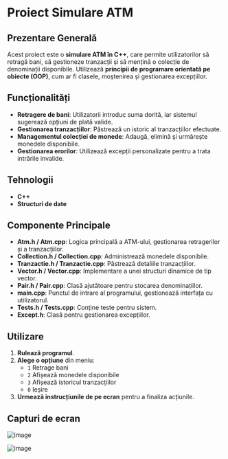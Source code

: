# Proiect Simulare ATM

## Prezentare Generală
Acest proiect este o **simulare ATM în C++**, care permite utilizatorilor să retragă bani, să gestioneze tranzacții și să mențină o colecție de denominații disponibile. Utilizează **principii de programare orientată pe obiecte (OOP)**, cum ar fi clasele, moștenirea și gestionarea excepțiilor.

## Funcționalități
- **Retragere de bani**: Utilizatorii introduc suma dorită, iar sistemul sugerează opțiuni de plată valide.
- **Gestionarea tranzacțiilor**: Păstrează un istoric al tranzacțiilor efectuate.
- **Managementul colecției de monede**: Adaugă, elimină și urmărește monedele disponibile.
- **Gestionarea erorilor**: Utilizează excepții personalizate pentru a trata intrările invalide.

## Tehnologii
- **C++**
- **Structuri de date**

## Componente Principale
- **Atm.h / Atm.cpp**: Logica principală a ATM-ului, gestionarea retragerilor și a tranzacțiilor.
- **Collection.h / Collection.cpp**: Administrează monedele disponibile.
- **Tranzactie.h / Tranzactie.cpp**: Păstrează detaliile tranzacțiilor.
- **Vector.h / Vector.cpp**: Implementare a unei structuri dinamice de tip vector.
- **Pair.h / Pair.cpp**: Clasă ajutătoare pentru stocarea denominațiilor.
- **main.cpp**: Punctul de intrare al programului, gestionează interfața cu utilizatorul.
- **Tests.h / Tests.cpp**: Conține teste pentru sistem.
- **Except.h**: Clasă pentru gestionarea excepțiilor.

## Utilizare
1. **Rulează programul**.
2. **Alege o opțiune** din meniu:
   - `1` Retrage bani
   - `2` Afișează monedele disponibile
   - `3` Afișează istoricul tranzacțiilor
   - `0` Ieșire
3. **Urmează instrucțiunile de pe ecran** pentru a finaliza acțiunile.

## Capturi de ecran
![image](https://github.com/user-attachments/assets/0145ddec-b88e-481e-b38d-cb571e11a821)

![image](https://github.com/user-attachments/assets/b87871b8-00e8-4baf-9a34-06772795616a)
